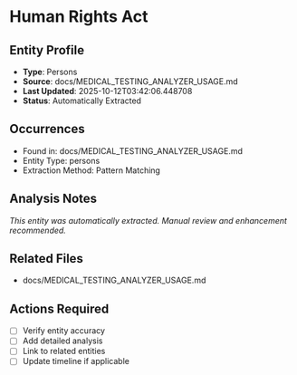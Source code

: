 # Human Rights Act

## Entity Profile
- **Type**: Persons
- **Source**: docs/MEDICAL_TESTING_ANALYZER_USAGE.md
- **Last Updated**: 2025-10-12T03:42:06.448708
- **Status**: Automatically Extracted

## Occurrences
- Found in: docs/MEDICAL_TESTING_ANALYZER_USAGE.md
- Entity Type: persons
- Extraction Method: Pattern Matching

## Analysis Notes
*This entity was automatically extracted. Manual review and enhancement recommended.*

## Related Files
- docs/MEDICAL_TESTING_ANALYZER_USAGE.md

## Actions Required
- [ ] Verify entity accuracy
- [ ] Add detailed analysis
- [ ] Link to related entities
- [ ] Update timeline if applicable
